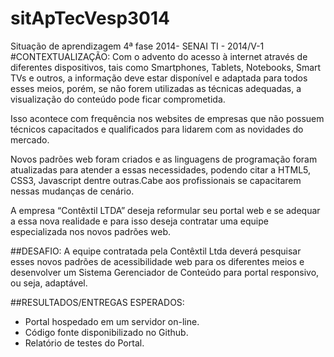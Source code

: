 sitApTecVesp3014
================

Situação de aprendizagem 4ª fase 2014- SENAI TI - 2014/V-1
#CONTEXTUALIZAÇÃO:
Com o advento do acesso à internet através de diferentes dispositivos, tais como Smartphones, Tablets, Notebooks, Smart TVs e outros, a informação deve estar disponível e adaptada para todos esses meios, porém, se não forem utilizadas as técnicas adequadas, a visualização do conteúdo pode ficar comprometida. 

Isso acontece com frequência nos websites de empresas que não possuem técnicos capacitados e qualificados para lidarem com as novidades do mercado.

Novos padrões web foram criados e as linguagens de programação foram atualizadas para atender a essas necessidades, podendo citar a HTML5, CSS3, Javascript dentre outras.Cabe aos profissionais se capacitarem nessas mudanças de cenário. 

A empresa “Contêxtil LTDA” deseja reformular seu portal web e se adequar a essa nova realidade e para isso deseja contratar uma equipe especializada nos novos padrões web.

##DESAFIO:
A equipe contratada pela Contêxtil Ltda deverá pesquisar esses novos padrões de acessibilidade web para os diferentes meios e desenvolver um Sistema Gerenciador de Conteúdo para portal responsivo, ou seja, adaptável.

##RESULTADOS/ENTREGAS ESPERADOS:
* Portal hospedado em um servidor on-line.
* Código fonte disponibilizado no Github.
* Relatório de testes do Portal.
